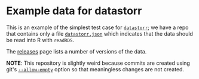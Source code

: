 # Example data for datastorr

This is an example of the simplest test case for [`datastorr`](https://github.com/richfitz/datastorr); we have a repo that contains only a file [`datastorr.json`](datastorr.json) which indicates that the data should be read into R with `readRDS`.

The [releases](https://github.com/richfitz/data/releases) page lists a number of versions of the data.



**NOTE**: This repository is slightly weird because commits are created using git's [`--allow-empty`](http://stackoverflow.com/a/12470056) option so that meaningless changes are not created.
